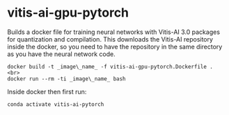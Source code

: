 # vitis-ai-gpu-pytorch
Builds a docker file for training neural networks with Vitis-AI 3.0 packages for quantization and compilation.
This downloads the Vitis-AI repository inside the docker, so you need to have the repository in the same directory
as you have the neural network code. 

```
docker build -t _image\_name_ -f vitis-ai-gpu-pytorch.Dockerfile . <br>
docker run --rm -ti _image\_name_ bash
```

Inside docker then first run:
```
conda activate vitis-ai-pytorch
```
